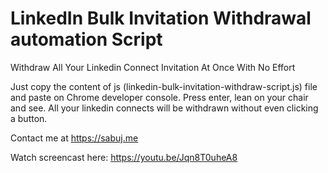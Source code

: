 # LinkedIn Bulk Invitation Withdrawal automation Script
Withdraw All Your Linkedin Connect Invitation At Once With No Effort

Just copy the content of js (linkedin-bulk-invitation-withdraw-script.js) file and paste on Chrome developer console. Press enter, lean on your chair and see.
All your linkedin connects will be withdrawn without even clicking a button.

Contact me at https://sabuj.me


Watch screencast here: https://youtu.be/Jqn8T0uheA8

